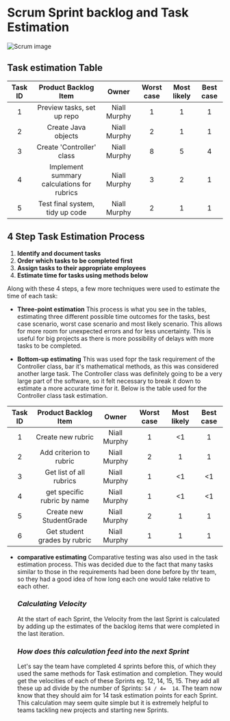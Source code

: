 # Scrum Sprint backlog and Task Estimation


![Scrum image ](https://thumbs.dreamstime.com/b/agile-methodology-scrum-master-software-development-concept-miniature-people-team-members-working-cube-block-173188256.jpg)

## Task estimation Table
| Task ID  | Product Backlog Item|  Owner | Worst case |Most likely | Best case|
| :---:| :---:| :---: |:----:|:----: |:----:|
| 1 | Preview tasks, set up repo | Niall Murphy |1 | 1| 1|
| 2 | Create Java objects| Niall Murphy|2 | 1| 1|
| 3 |Create 'Controller' class| Niall Murphy|8 | 5| 4|
| 4 | Implement summary calculations for rubrics|Niall Murphy|3 | 2| 1|
| 5 | Test final system, tidy up code| Niall Murphy |2 | 1| 1|



## 4 Step Task Estimation Process
1.  **Identify and document tasks**
2.  **Order which tasks to be completed first**
3.  **Assign tasks to their appropriate employees**
4.  **Estimate time for tasks using methods below**

Along with these 4 steps, a few more techniques were used to estimate the time of each task:

- **Three-point estimation**
    This process is what you see in the tables, estimating three different possible time outcomes for the tasks, best case scenario, worst case scenario and most likely scenario. This allows for more room for unexpected errors and for less uncertainty. This is useful for big projects as there is more possibility of delays with more tasks to be completed.

- **Bottom-up estimating**
   This was used fopr the task requirement of the Controller class, bar it's mathematical methods, as this was considered another large task. The Controller class was definitely going to be a very large part of the software, so it felt necessary to break it down to estimate a more accurate time for it. Below is the table used for the Controller class task estimation.

| Task ID  | Product Backlog Item|  Owner | Worst case |Most likely | Best case|
| :---:| :---:| :---: |:----:|:----: |:----:|
| 1 | Create new rubric | Niall Murphy |1 | <1| 1|
| 2 | Add criterion to rubric| Niall Murphy|2 | 1| 1|
| 3 |Get list of all rubrics | Niall Murphy| 1 | <1| <1|
| 4 | get specific rubric by name |Niall Murphy|1 | <1| <1|
| 5 | Create new StudentGrade| Niall Murphy |2 | 1| 1|
| 6 | Get student grades by rubric| Niall Murphy |1 | 1| 1|


- **comparative estimating** 
    Comparative testing was also used in the task estimation process. This was decided due to the fact that many tasks similar to those in the requirements had been done before by thr team, so they had a good idea of how long each one would take relative to each other.
    
  ### _Calculating Velocity_
    At the start of each Sprint, the Velocity from the last Sprint is calculated by adding up the estimates of the backlog items that were completed in the last iteration. 
    
    ### _How does this calculation feed into the next Sprint_
    Let's say the team have completed 4 sprints before this, of which they used the same methods for Task estimation and completion. They would get the velocities of each of these Sprints eg. 12, 14, 15, 15. They add all these up ad divide by the number of Sprints: `54 / 4=  14`. The team now know that they should aim for 14 task estimation points for each Sprint. This calculation may seem quite simple but it is extremely helpful to teams tackling new projects and starting new Sprints.


